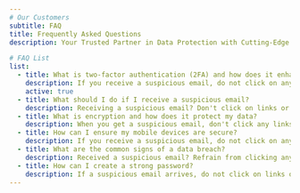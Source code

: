 ```yaml
---
# Our Customers
subtitle: FAQ
title: Frequently Asked Questions
description: Your Trusted Partner in Data Protection with Cutting-Edge Solutions for <br> Comprehensive Data Security.

# FAQ List
list:
  - title: What is two-factor authentication (2FA) and how does it enhance security?
    description: If you receive a suspicious email, do not click on any links or download attachments. Verify the sender's email address and look for signs of phishing, such as misspellings or unusual requests. If in doubt, contact the sender directly using a known, trusted method of communication. Report the email to your IT department or email provider.
    active: true
  - title: What should I do if I receive a suspicious email?
    description: Receiving a suspicious email? Don't click on links or download attachments. Verify the sender's email address and look for phishing signs, like misspellings or strange requests. If uncertain, reach out to the sender directly via a trusted method. Report it to your IT department or email provider.
  - title: What is encryption and how does it protect my data?
    description: When you get a suspicious email, don't click any links or download attachments. Verify the sender's email address and look for phishing signs, such as misspellings or strange requests. If uncertain, contact the sender using a reliable method. Report the email to your IT department or email provider.
  - title: How can I ensure my mobile devices are secure?
    description: If you receive a suspicious email, do not click on any links or download attachments. Verify the sender's email address and look for signs of phishing, such as misspellings or unusual requests. If in doubt, contact the sender directly using a known, trusted method of communication. Report the email to your IT department or email provider.
  - title: What are the common signs of a data breach?
    description: Received a suspicious email? Refrain from clicking any links or downloading attachments. Verify the sender's email and check for phishing signs, like misspellings or odd requests. If unsure, contact the sender via a trusted method. Report the email to your IT department or email provider.
  - title: How can I create a strong password?
    description: If a suspicious email arrives, do not click on links or download attachments. Verify the sender's email address and look for phishing signs, such as typos or unusual requests. If unsure, contact the sender directly using a trusted method. Report the email to your IT department or email provider.
---
```

